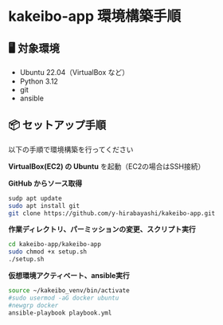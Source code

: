 # kakeibo-app 環境構築手順

## 🖥 対象環境

- Ubuntu 22.04（VirtualBox など）
- Python 3.12
- git
- ansible

## 📦 セットアップ手順
以下の手順で環境構築を行ってください

**VirtualBox(EC2) の Ubuntu** を起動（EC2の場合はSSH接続）

**GitHub からソース取得**

```bash
sudp apt update
sudo apt install git
git clone https://github.com/y-hirabayashi/kakeibo-app.git
```

**作業ディレクトリ、パーミッションの変更、スクリプト実行**

```bash
cd kakeibo-app/kakeibo-app
sudo chmod +x setup.sh
./setup.sh
```

**仮想環境アクティベート、ansible実行**

```bash
source ~/kakeibo_venv/bin/activate
#sudo usermod -aG docker ubuntu
#newgrp docker
ansible-playbook playbook.yml
```
